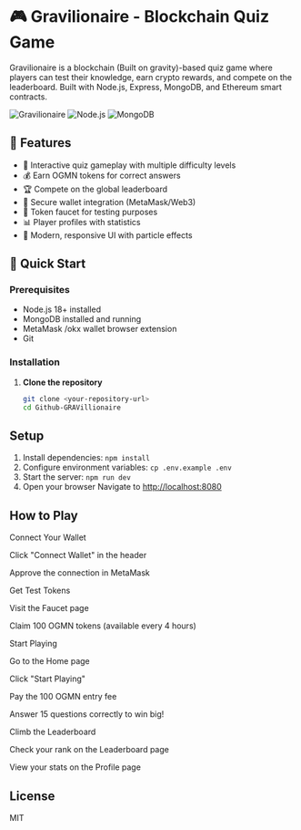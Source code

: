 # 🎮 Gravilionaire - Blockchain Quiz Game

Gravilionaire is a blockchain (Built on gravity)-based quiz game where players can test their knowledge, earn crypto rewards, and compete on the leaderboard. Built with Node.js, Express, MongoDB, and Ethereum smart contracts.

![Gravilionaire](https://img.shields.io/badge/Blockchain-Quiz%20Game-blueviolet)
![Node.js](https://img.shields.io/badge/Node.js-18%2B-green)
![MongoDB](https://img.shields.io/badge/MongoDB-Database-green)

## 🌟 Features

- 🎯 Interactive quiz gameplay with multiple difficulty levels
- 💰 Earn OGMN tokens for correct answers
- 🏆 Compete on the global leaderboard
- 🔐 Secure wallet integration (MetaMask/Web3)
- 🚰 Token faucet for testing purposes
- 📊 Player profiles with statistics
- 🎨 Modern, responsive UI with particle effects

## 🚀 Quick Start

### Prerequisites

- Node.js 18+ installed
- MongoDB installed and running
- MetaMask /okx wallet browser extension
- Git

### Installation

1. **Clone the repository**

   ```bash
   git clone <your-repository-url>
   cd Github-GRAVillionaire

## Setup

1. Install dependencies: `npm install`
2. Configure environment variables: `cp .env.example .env`
3. Start the server: `npm run dev`
4. Open your browser
Navigate to <http://localhost:8080>

## How to Play

Connect Your Wallet

Click "Connect Wallet" in the header

Approve the connection in MetaMask

Get Test Tokens

Visit the Faucet page

Claim 100 OGMN tokens (available every 4 hours)

Start Playing

Go to the Home page

Click "Start Playing"

Pay the 100 OGMN entry fee

Answer 15 questions correctly to win big!

Climb the Leaderboard

Check your rank on the Leaderboard page

View your stats on the Profile page

## License

MIT
